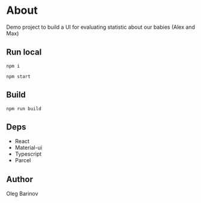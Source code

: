 # About

Demo project to build a UI for evaluating statistic about our babies (Alex and Max)

## Run local

`npm i`

`npm start`

## Build

`npm run build`

## Deps

- React
- Material-ui
- Typescript
- Parcel

## Author

Oleg Barinov
